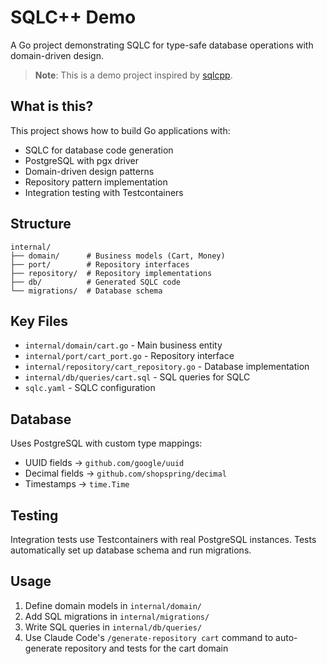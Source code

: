 # SQLC++ Demo

A Go project demonstrating SQLC for type-safe database operations with domain-driven design.

> **Note**: This is a demo project inspired by [sqlcpp](https://github.com/nikolayk812/sqlcpp).

## What is this?

This project shows how to build Go applications with:
- SQLC for database code generation
- PostgreSQL with pgx driver
- Domain-driven design patterns
- Repository pattern implementation
- Integration testing with Testcontainers

## Structure

```
internal/
├── domain/      # Business models (Cart, Money)
├── port/        # Repository interfaces  
├── repository/  # Repository implementations
├── db/          # Generated SQLC code
└── migrations/  # Database schema
```

## Key Files

- `internal/domain/cart.go` - Main business entity
- `internal/port/cart_port.go` - Repository interface
- `internal/repository/cart_repository.go` - Database implementation
- `internal/db/queries/cart.sql` - SQL queries for SQLC
- `sqlc.yaml` - SQLC configuration

## Database

Uses PostgreSQL with custom type mappings:
- UUID fields → `github.com/google/uuid`
- Decimal fields → `github.com/shopspring/decimal`
- Timestamps → `time.Time`

## Testing

Integration tests use Testcontainers with real PostgreSQL instances. Tests automatically set up database schema and run migrations.

## Usage

1. Define domain models in `internal/domain/`
2. Add SQL migrations in `internal/migrations/`
3. Write SQL queries in `internal/db/queries/`
4. Use Claude Code's `/generate-repository cart` command to auto-generate repository and tests for the cart domain